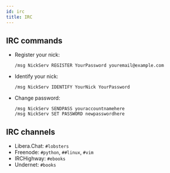 ```yaml
---
id: irc
title: IRC
---
```


## IRC commands

- Register your nick:

  ```
  /msg NickServ REGISTER YourPassword youremail@example.com
  ```

- Identify your nick:

  ```
  /msg NickServ IDENTIFY YourNick YourPassword
  ```

- Change password:

  ```
  /msg NickServ SENDPASS youraccountnamehere
  /msg NickServ SET PASSWORD newpasswordhere
  ```

## IRC channels

- Libera.Chat: `#lobsters`
- Freenode: `#python`, `##linux`, `#vim`
- IRCHighway: `#ebooks`
- Undernet: `#books`
